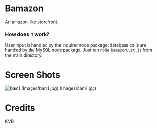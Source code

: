 # Bamazon
An amazon-like storefront.

### How does it work?
User input is handled by the Inquirer node package; database calls are handled by the MySQL node package. Just run `node bamazonCust.js` from the main directory.

# Screen Shots
![bam1](https://github.com/kumarivb/bamazon/images/bam1.jpg)
(Images/bam1.jpg)
(Images/bam1.jpg)

# Credits
KVB
